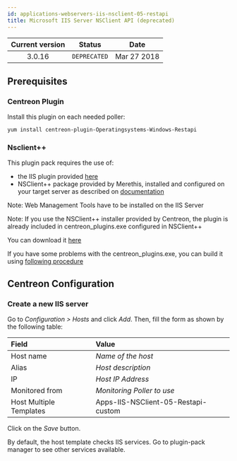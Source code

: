 ```yaml
---
id: applications-webservers-iis-nsclient-05-restapi
title: Microsoft IIS Server NSClient API (deprecated)
---
```


| Current version | Status | Date |
| :-: | :-: | :-: |
| 3.0.16 | `DEPRECATED` | Mar 27 2018 |

## Prerequisites

### Centreon Plugin

Install this plugin on each needed poller:

``` shell
yum install centreon-plugin-Operatingsystems-Windows-Restapi
```

### Nsclient++

This plugin pack requires the use of:

  - the IIS plugin provided
    [here](https://forge.centreon.com/projects/centreon-plugins/repository)
  - NSClient++ package provided by Merethis, installed and configured on your
    target server as described on
    [documentation](http://documentation.centreon.com)

Note: Web Management Tools have to be installed on the IIS Server

Note: If you use the NSClient++ installer provided by Centreon, the plugin is
already included in centreon\_plugins.exe configured in NSClient++

You can download it
[here](https://download.centreon.com/?action=product&product=agent-nsclient&version=0.51&secKey=59d646114079212e03ec09454456a938)

If you have some problems with the centreon\_plugins.exe, you can build it using
[following
procedure](https://documentation.centreon.com/docs/centreon-nsclient/en/latest/windows_agent.html#build-your-own-executable)

## Centreon Configuration

### Create a new IIS server

Go to *Configuration \> Hosts* and click *Add*. Then, fill the form as shown by
the following table:

| Field                                | Value                               |
| :----------------------------------- | :---------------------------------- |
| Host name                            | *Name of the host*                  |
| Alias                                | *Host description*                  |
| IP                                   | *Host IP Address*                   |
| Monitored from                       | *Monitoring Poller to use*          |
| Host Multiple Templates              | Apps-IIS-NSClient-05-Restapi-custom |

Click on the *Save* button.

By default, the host template checks IIS services. Go to plugin-pack manager to
see other services available.

